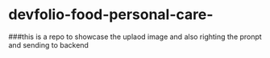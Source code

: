 # devfolio-food-personal-care-

###this is a repo to showcase the uplaod image and also righting the pronpt and sending to backend